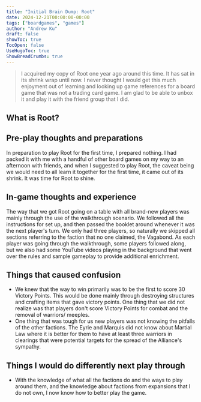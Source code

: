 ```yaml
---
title: "Initial Brain Dump: Root"
date: 2024-12-21T00:00:00-00:00
tags: ["boardgames", "games"]
author: "Andrew Ku"
draft: false
showToc: true
TocOpen: false
UseHugoToc: true
ShowBreadCrumbs: true
---
```


> I acquired my copy of Root one year ago around this time. It has sat in its shrink wrap until now. I never thought I would get this much enjoyment out of learning and looking up game references for a board game that was not a trading card game. I am glad to be able to unbox it and play it with the friend group that I did. 

## What is Root?

## Pre-play thoughts and preparations
In preparation to play Root for the first time, I prepared nothing. I had packed it with me with a handful of other board games on my way to an afternoon with friends, and when I suggested to play Root, the caveat being we would need to all learn it together for the first time, it came out of its shrink. It was time for Root to shine. 

## In-game thoughts and experience
The way that we got Root going on a table with all brand-new players was mainly through the use of the walkthrough scenario. We followed all the instructions for set up, and then passed the booklet around whenever it was the next player's turn. We only had three players, so naturally we skipped all sections referring to the faction that no one claimed, the Vagabond. As each player was going through the walkthrough, some players followed along, but we also had some YouTube videos playing in the background that went over the rules and sample gameplay to provide additional enrichment.

## Things that caused confusion
- We knew that the way to win primarily was to be the first to score 30 Victory Points. This would be done mainly through destroying structures and crafting items that gave victory points. One thing that we did not realize was that players don't score Victory Points for combat and the removal of warriors/ meeples. 
- One thing that was tough for us new players was not knowing the pitfalls of the other factions. The Eyrie and Marquis did not know about Martial Law where it is better for them to have at least three warriors in clearings that were potential targets for the spread of the Alliance's sympathy.

## Things I would do differently next play through
- With the knowledge of what all the factions do and the ways to play around them, and the knowledge about factions from expansions that I do not own, I now know how to better play the game. 